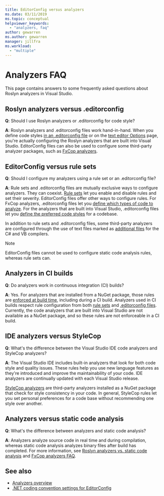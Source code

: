 ```yaml
---
title: EditorConfig versus analyzers
ms.date: 03/11/2019
ms.topic: conceptual
helpviewer_keywords:
  - "analyzers, faq"
author: gewarren
ms.author: gewarren
manager: jillfra
ms.workload:
  - "multiple"
---
```

# Analyzers FAQ

This page contains answers to some frequently asked questions about Roslyn analyzers in Visual Studio.

## Roslyn analyzers versus .editorconfig

**Q**: Should I use Roslyn analyzers or .editorconfig for code style?

**A**: Roslyn analyzers and .editorconfig files work hand-in-hand. When you define code styles [in an .editorconfig file](../ide/editorconfig-code-style-settings-reference.md) or on the [text editor Options](../ide/code-styles-and-code-cleanup.md) page, you're actually configuring the Roslyn analyzers that are built into Visual Studio. EditorConfig files can also be used to configure some third-party analyzer packages, such as [FxCop analyzers](configure-fxcop-analyzers.md).

## EditorConfig versus rule sets

**Q**: Should I configure my analyzers using a rule set or an .editorconfig file?

**A**: Rule sets and .editorconfig files are mutually exclusive ways to configure analyzers. They can coexist. [Rule sets](analyzer-rule-sets.md) let you enable and disable rules and set their severity. EditorConfig files offer other ways to configure rules. For FxCop analyzers, .editorconfig files let you [define which types of code to analyze](fxcop-analyzer-options.md). For the analyzers that are built into Visual Studio, .editorconfig files let you [define the preferred code styles](../ide/editorconfig-code-style-settings-reference.md) for a codebase.

In addition to rule sets and .editorconfig files, some third-party analyzers are configured through the use of text files marked as [additional files](../ide/build-actions.md#build-action-values) for the C# and VB compilers.

> [!NOTE]
> EditorConfig files cannot be used to configure static code analysis rules, whereas rule sets can.

## Analyzers in CI builds

**Q**: Do analyzers work in continuous integration (CI) builds?

**A**: Yes. For analyzers that are installed from a NuGet package, those rules are [enforced at build time](roslyn-analyzers-overview.md#build-errors), including during a CI build. Analyzers used in CI builds respect rule configuration from both [rule sets](analyzer-rule-sets.md) and [.editorconfig files](configure-fxcop-analyzers.md). Currently, the code analyzers that are built into Visual Studio are not available as a NuGet package, and so these rules are not enforceable in a CI build.

## IDE analyzers versus StyleCop

**Q**: What's the difference between the Visual Studio IDE code analyzers and StyleCop analyzers?

**A**: The Visual Studio IDE includes built-in analyzers that look for both code style and quality issues. These rules help you use new language features as they're introduced and improve the maintainability of your code. IDE analyzers are continually updated with each Visual Studio release.

[StyleCop analyzers](https://github.com/DotNetAnalyzers/StyleCopAnalyzers) are third-party analyzers installed as a NuGet package that check for style consistency in your code. In general, StyleCop rules let you set personal preferences for a code base without recommending one style over another.

## Analyzers versus static code analysis

**Q**: What's the difference between analyzers and static code analysis?

**A**: Analyzers analyze source code in real time and during compilation, whereas static code analysis analyzes binary files after build has completed. For more information, see [Roslyn analyzers vs. static code analysis](roslyn-analyzers-overview.md#roslyn-analyzers-vs-static-code-analysis) and [FxCop analyzers FAQ](fxcop-analyzers-faq.md).

## See also

- [Analyzers overview](roslyn-analyzers-overview.md)
- [.NET coding convention settings for EditorConfig](../ide/editorconfig-code-style-settings-reference.md)